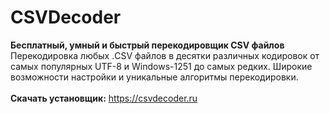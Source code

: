 # CSVDecoder
<b>Бесплатный, умный и быстрый перекодировщик CSV файлов</b><br>
Перекодировка любых .CSV файлов в десятки различных кодировок от самых популярных UTF-8 и Windows-1251 до самых редких. Широкие возможности настройки и уникальные алгоритмы перекодировки. <br>
<br>
<b>Скачать установщик:</b> https://csvdecoder.ru
